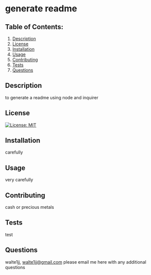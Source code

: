 # generate readme

  ## Table of Contents:
  1.  [Description](#description)
  2.  [License](#license)
  3.  [Installation](#installation)
  4.  [Usage](#usage)
  5.  [Contributing](#contributing)
  6.  [Tests](#tests)
  7.  [Questions](#questions)


  ## Description
  to generate a readme using node and inquirer

  ## License
  [![License: MIT](https://img.shields.io/badge/License-MIT-yellow.svg)](https://opensource.org/licenses/MIT)

  ## Installation
  carefully

  ## Usage
  very carefully

  ## Contributing
  cash or precious metals 

  ## Tests
  test

  ## Questions
  walte1jj,
  walte1jj@gmail.com please email me here with any additional questions